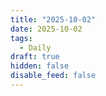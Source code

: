 ```yaml
---
title: "2025-10-02"
date: 2025-10-02
tags:
  - Daily
draft: true
hidden: false
disable_feed: false
---
```


